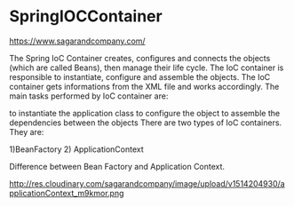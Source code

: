 # SpringIOCContainer
https://www.sagarandcompany.com/


The Spring IoC Container creates, configures and connects the objects (which are called Beans), then manage their life cycle.
The IoC container is responsible to instantiate, configure and assemble the objects. The IoC container gets informations from the XML file and works accordingly. The main tasks performed by IoC container are:

to instantiate the application class
to configure the object
to assemble the dependencies between the objects
There are two types of IoC containers. They are:

1)BeanFactory
2) ApplicationContext

Difference between Bean Factory and Application Context.

http://res.cloudinary.com/sagarandcompany/image/upload/v1514204930/applicationContext_m9kmor.png


